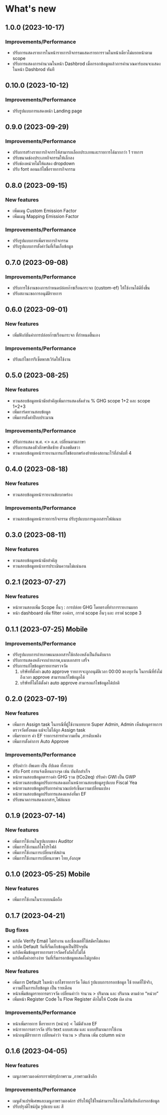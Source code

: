# What's new

## 1.0.0 (2023-10-17)

### Improvements/Performance

* ปรับการแสดงรายการในหน้ารายการกิจกรรมแสดงรายการรวมในหน้าเดียวไม่แยกหน้าตาม scope
* ปรับการแสดงการคำนวณในหน้า Dashbrod เมื่อกรอกข้อมูลแล้วการคำนวณคาร์บอนจะแสดงในหน้า Dashbrod ทันที

## 0.10.0 (2023-10-12)

### Improvements/Performance

* ปรับรูปแบบการแสดงหน้า Landing page

## 0.9.0 (2023-09-29)

### Improvements/Performance

* ปรับการสร้างรายการกิจกรรให้สามารถเลือกประเภทและรายการได้มากกว่า 1 รายการ&#x20;
* ปรับขนาดช่องประเภทกิจกรรมให้เล็กลง&#x20;
* ปรับช่องหน่วยไม่ให้แสดง dropdown&#x20;
* ปรับ font ตอนแก้ไขชื่อรายการกิจกรรม

## 0.8.0 (2023-09-15)

### New features&#x20;

* เพิ่มเมนู Custom Emission Factor&#x20;
* เพิ่มเมนู Mapping Emission Factor

### Improvements/Performance &#x20;

* ปรับรูปแบบการเพิ่มรายการกิจกรรม
* ปรับรูปแบบการตั้งค่าวันที่เริ่มเก็บข้อมูล

## 0.7.0 (2023-09-08)&#x20;

### Improvements/Performance

* ปรับการใช้งานของการกำหนดปล่อยก๊าซเรือนกระจก (custom-ef) ให้ใช้งานได้ดียิ่งขึ้น&#x20;
* ปรับสถานะขอการอนุมัติรายการ

## 0.6.0 (2023-09-01)

### New features

* เพิ่มฟังก์ชันค่าการปล่อยก๊าซเรือนกระจก ที่กำหนดขึ้นเอง

### Improvements/Performance

* ปรับแก้ไขการรีเซ็ตพาสเวิร์ดให้ใช้งาน

## 0.5.0 (2023-08-25)

### New features

* ทวนสอบข้อมูลหน้านัยสำคัญเพิ่มการแสดงสัดส่วน % GHG scope 1+2 และ scope 1+2+3
* เพิ่มการ์ดทวนสอบข้อมูล
* เพิ่มการตั้งค่าปีงบประมาณ

### Improvements/Performance

* ปรับการแสดง พ.ศ. <> ค.ศ. เปลี่ยนตามภาษา
* ปรับการแสดงตัวอักษรชิดซ้าย ตัวเลขชิดขวา
* ทวนสอบข้อมูลหน้ารายงานการแก้ไขข้อบกพร่องย้ายช่องสถานะไว้ที่ลำดับที่ 4

## 0.4.0 (2023-08-18)

### New features&#x20;

* ทวนสอบข้อมูลหน้ารายงานข้อบกพร่อง

### Improvements/Performance&#x20;

* ทวนสอบข้อมูลหน้ารายการกิจกรรม ปรับรูปแบบการดูเอกสารไฟล์แนบ

## 0.3.0 (2023-08-11)

### New features

* ทวนสอบข้อมูลหน้านัยสำคัญ
* ทวนสอบข้อมูลหน้าการประเมินความไม่แน่นอน

## 0.2.1 (2023-07-27)

### New features

* หน้าทวนสอบเพิ่ม Scope อื่นๆ : การปล่อย GHG โดยตรงที่ทำการรายงานแยก
*   หน้า dashboard เพิ่ม filter องค์กร, กราฟ scope อื่นๆ และ กราฟ scope 3



## 0.1.1 (2023-07-25) Mobile

### Improvements/Performance

* ปรับรูปแบบการถ่ายภาพแนบเอกสารใช้กล้องหลังเป็นอันดับแรก
* ปรับการแสดงหลังจากถ่ายภาพ,แนบเอกสาร เสร็จ
* ปรับการแก้ไขข้อมูลรายการตรวจวัด
  1. บริษัทที่ตั้งค่า auto approve รายการจะถูกอนุมัติเวลา 00:00 ของทุกวัน ในกรณีที่ยังไม่ถึงเวลา approve สามารถแก้ไขข้อมูลได้
  2. บริษัทที่ไม่ได้ตั้งค่า auto approve สามารถแก้ไขข้อมูลได้ปกติ

## 0.2.0 (2023-07-19)

### New features

* เพิ่มการ Assign task ในกรณีที่ผู้ใช้งานบทบาท Super Admin, Admin เห็นข้อมูลรายการตรวจวัดทั้งหมด แม้จะไม่ได้ถูก Assign task
* เพิ่มรายการ ค่า EF รายการสารทำความเย็น ,สารดับเพลิง
* เพิ่มการตั้งค่าการ Auto Approve

### Improvements/Performance

* ปรับคำว่า อัพเดท เป็น อัปเดต ทั้งระบบ
* ปรับ Font การแจ้งเตือนบางจุด เช่น บันทึกสำเร็จ
* หน้าทวนสอบข้อมูลตารางค่า GHG รวม (tCo2eq) ปรับคำ GWI เป็น GWP
* หน้าทวนสอบข้อมูลปรับการแสดงผลในหน้าทวนสอบข้อมูลรูปแบบ Fiscal Yea
* หน้าทวนสอบข้อมูลปรับการคำนวณเปอร์เซ็นความเปลี่ยนแปลง
* หน้าทวนสอบข้อมูลปรับการแสดงแหล่งที่มา EF
* ปรับขนาดการแสดงเอกสาร,ไฟล์แนบ&#x20;

## 0.1.9 (2023-07-14)

### New features

* เพิ่มการใช้งานในรูปแบบของ Auditor
* เพิ่มการใช้งานแก้ไขโปรไฟล์
* เพิ่มการใช้งานการเปลี่ยนรหัสผ่าน
* เพิ่มการใช้งานการเปลี่ยนภาษา ไทย,อังกฤษ

## 0.1.0 (2023-05-25) Mobile

### New features

* เพิ่มการใช้งานในระบบบนมือถือ

## 0.1.7 (2023-04-21)

### Bug fixes

* แก้บัค Verify Email ไม่ทำงาน และชื่อเมลที่ใช้สมัครไม่แสดง
* แก้บัค Default วันที่เริ่มเก็บข้อมูลเป็นปีปัจจุบัน
* แก้บัคเพิ่มข้อมูลรายการตรวจวัดครั้งถัดไปไม่ได้
* แก้บัคตั้งค่าอย่างง่าย วันที่เริ่มกรอกข้อมูลแสดงไม่ถูกต้อง

### New features

* เพิ่มการ Default ในหน้า แก้ไขรายการวัด ได้แก่ รูปแบบการกรอกข้อมูล ใช้ ยอดที่ใช้จริง, ความถี่ในการเก็บข้อมูล เป็น รายเดือน
* หน้าเพิ่มข้อมูลรายการตรวจวัด เปลี่ยนคำว่า จำนวน > ปริมาณ และ ปริมาณ ตามด้วย “หน่วย”
* เพิ่มหน้า Register Code ใน Flow Register ดักไม่ให้ Code ผิด ผ่าน

### Improvements/Performance

* หน้าเพิ่มรายการ ชื่อรายการ (หน่วย) < ไม่มีตัวเลข EF
* หน้ารายการตรวจวัด ปรับ text แบบสะสม และ แบบปริมาณการใช้งาน
* หน้าอนุมัติรายการ เปลี่ยนคำว่า จำนวน > ปริมาณ เพิ่ม column หน่วย

## 0.1.6 (2023-04-05)

### New features

* เมนูภาพรวมองค์กรกราฟสรุปภาพรวม ,ภาพรวมเชิงลึก

### Improvements/Performance

* เมนูตัวแปรพิเศษและเมนูภาพรวมองค์กร ปรับให้ผู้ใช้ใหม่สามารถใช้งานได้ทันทีหลังกรอกข้อมูล
* ปรับปรุงดีไซน์ปุ่ม รูปแบบ และ สี



